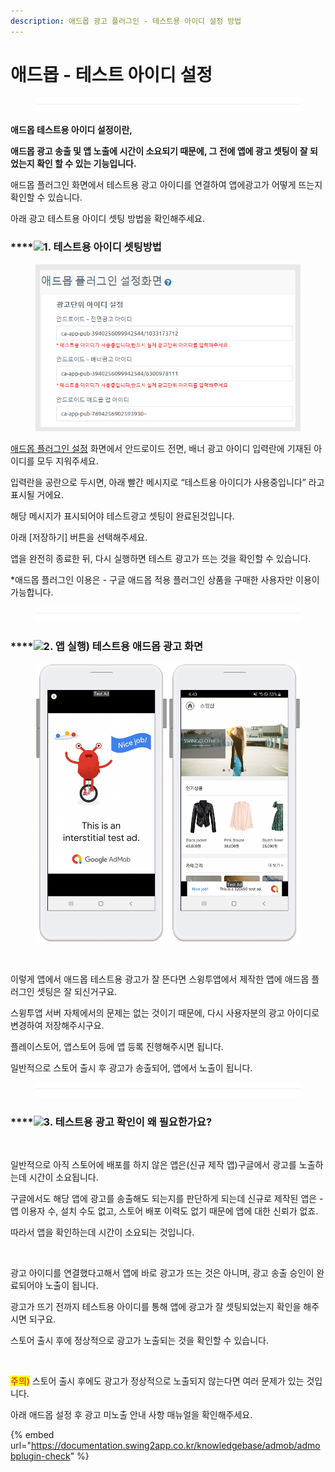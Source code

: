 ```yaml
---
description: 애드몹 광고 플러그인 - 테스트용 아이디 설정 방법  ​
---
```


# 애드몹 - 테스트 아이디 설정

<figure><img src="../../.gitbook/assets/구분선 (1).PNG" alt=""><figcaption></figcaption></figure>

﻿**애드몹 테스트용 아이디 설정이란,**

**애드몹 광고 송출 및 앱 노출에 시간이 소요되기 때문에, 그 전에 앱에 광고 셋팅이 잘 되었는지 확인 할 수 있는 기능입니다.**

애드몹 플러그인 화면에서 테스트용 광고 아이디를 연결하여 앱에광고가 어떻게 뜨는지 확인할 수 있습니다.

아래 광고 테스트용 아이디 셋팅 방법을 확인해주세요.



### ****![](https://wp.swing2app.co.kr/wp-content/uploads/2020/04/%EB%8B%A8%EB%9D%BD1-1.png)1. 테스트용 아이디 셋팅방법

<figure><img src="../../.gitbook/assets/테스트광고1.png" alt=""><figcaption></figcaption></figure>

[애드몹 플러그인 설정](http://www.swing2app.co.kr/view/app\_plugin\_by\_admob) 화면에서 안드로이드 전면, 배너 광고 아이디 입력란에 기재된 아이디를 모두 지워주세요.

입력란을 공란으로 두시면, 아래 빨간 메시지로 “테스트용 아이디가 사용중입니다” 라고 표시될 거에요.

해당 메시지가 표시되어야 테스트광고 셋팅이 완료된것입니다.

아래 \[저장하기] 버튼을 선택해주세요.

앱을 완전히 종료한 뒤, 다시 실행하면 테스트 광고가 뜨는 것을 확인할 수 있습니다.

\*애드몹 플러그인 이용은 - 구글 애드몹 적용 플러그인 상품을 구매한 사용자만 이용이 가능합니다.

<figure><img src="../../.gitbook/assets/구분선 (1).PNG" alt=""><figcaption></figcaption></figure>

### ****![](https://wp.swing2app.co.kr/wp-content/uploads/2020/04/%EB%8B%A8%EB%9D%BD1-1.png)2. 앱 실행) 테스트용 애드몹 광고 화면

<figure><img src="../../.gitbook/assets/애드몹테스트광고.png" alt=""><figcaption></figcaption></figure>

​

이렇게 앱에서 애드몹 테스트용 광고가 잘 뜬다면 스윙투앱에서 제작한 앱에 애드몹 플러그인 셋팅은 잘 되신거구요.

스윙투앱 서버 자체에서의 문제는 없는 것이기 때문에, 다시 사용자분의 광고 아이디로 변경하여 저장해주시구요.

플레이스토어, 앱스토어 등에 앱 등록 진행해주시면 됩니다.

일반적으로 스토어 출시 후 광고가 송출되어, 앱에서 노출이 됩니다.

<figure><img src="../../.gitbook/assets/구분선 (1).PNG" alt=""><figcaption></figcaption></figure>

### ****![](https://wp.swing2app.co.kr/wp-content/uploads/2020/04/%EB%8B%A8%EB%9D%BD1-1.png)3. 테스트용 광고 확인이 왜 필요한가요?

​

일반적으로 아직 스토어에 배포를 하지 않은 앱은(신규 제작 앱)구글에서 광고를 노출하는데 시간이 소요됩니다.

구글에서도 해당 앱에 광고를 송출해도 되는지를 판단하게 되는데 신규로 제작된 앱은 - 앱 이용자 수, 설치 수도 없고, 스토어 배포 이력도 없기 때문에 앱에 대한 신뢰가 없죠.

따라서 앱을 확인하는데 시간이 소요되는 것입니다.

​

광고 아이디를 연결했다고해서 앱에 바로 광고가 뜨는 것은 아니며, 광고 송출 승인이 완료되어야 노출이 됩니다.

광고가 뜨기 전까지 테스트용 아이디를 통해 앱에 광고가 잘 셋팅되었는지 확인을 해주시면 되구요.

스토어 출시 후에 정상적으로 광고가 노출되는 것을 확인할 수 있습니다.

​

<mark style="color:red;">주의)</mark> 스토어 출시 후에도 광고가 정상적으로 노출되지 않는다면 여러 문제가 있는 것입니다.

아래 애드몹 설정 후 광고 미노출 안내 사항 매뉴얼을 확인해주세요.

{% embed url="https://documentation.swing2app.co.kr/knowledgebase/admob/admobplugin-check" %}



